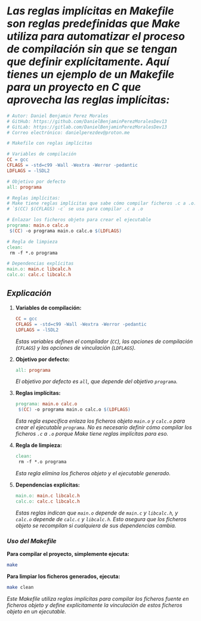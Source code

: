 # ***Las reglas implícitas en Makefile son reglas predefinidas que Make utiliza para automatizar el proceso de compilación sin que se tengan que definir explícitamente. Aquí tienes un ejemplo de un Makefile para un proyecto en C que aprovecha las reglas implícitas:***

```makefile
# Autor: Daniel Benjamin Perez Morales
# GitHub: https://github.com/DanielBenjaminPerezMoralesDev13
# GitLab: https://gitlab.com/DanielBenjaminPerezMoralesDev13
# Correo electrónico: danielperezdev@proton.me

# Makefile con reglas implícitas

# Variables de compilación
CC = gcc
CFLAGS = -std=c99 -Wall -Wextra -Werror -pedantic
LDFLAGS = -lSDL2

# Objetivo por defecto
all: programa

# Reglas implícitas:
# Make tiene reglas implícitas que sabe cómo compilar ficheros .c a .o:
# `$(CC) $(CFLAGS) -c` se usa para compilar .c a .o

# Enlazar los ficheros objeto para crear el ejecutable
programa: main.o calc.o
 $(CC) -o programa main.o calc.o $(LDFLAGS)

# Regla de limpieza
clean:
 rm -f *.o programa

# Dependencias explícitas
main.o: main.c libcalc.h
calc.o: calc.c libcalc.h
```

## ***Explicación***

1. **Variables de compilación:**

    ```makefile
    CC = gcc
    CFLAGS = -std=c99 -Wall -Wextra -Werror -pedantic
    LDFLAGS = -lSDL2
    ```

   *Estas variables definen el compilador (`CC`), las opciones de compilación (`CFLAGS`) y las opciones de vinculación (`LDFLAGS`).*

2. **Objetivo por defecto:**

    ```makefile
    all: programa
    ```

   *El objetivo por defecto es `all`, que depende del objetivo `programa`.*

3. **Reglas implícitas:**

    ```makefile
    programa: main.o calc.o
     $(CC) -o programa main.o calc.o $(LDFLAGS)
    ```

   *Esta regla específica enlaza los ficheros objeto `main.o` y `calc.o` para crear el ejecutable `programa`. No es necesario definir cómo compilar los ficheros `.c` a `.o` porque Make tiene reglas implícitas para eso.*

4. **Regla de limpieza:**

    ```makefile
    clean:
     rm -f *.o programa
    ```

   *Esta regla elimina los ficheros objeto y el ejecutable generado.*

5. **Dependencias explícitas:**

    ```makefile
    main.o: main.c libcalc.h
    calc.o: calc.c libcalc.h
    ```

   *Estas reglas indican que `main.o` depende de `main.c` y `libcalc.h`, y `calc.o` depende de `calc.c` y `libcalc.h`. Esto asegura que los ficheros objeto se recompilan si cualquiera de sus dependencias cambia.*

### ***Uso del Makefile***

**Para compilar el proyecto, simplemente ejecuta:**

```bash
make
```

**Para limpiar los ficheros generados, ejecuta:**

```bash
make clean
```

*Este Makefile utiliza reglas implícitas para compilar los ficheros fuente en ficheros objeto y define explícitamente la vinculación de estos ficheros objeto en un ejecutable.*

